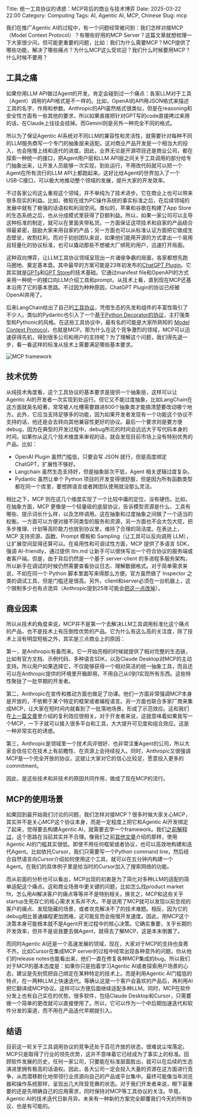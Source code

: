 Title: 统一工具协议的诱惑：MCP背后的商业与技术博弈
Date: 2025-03-22 22:00
Category: Computing
Tags: AI, Agentic AI, MCP, Chinese
Slug: mcp

我们在推广Agentic AI的过程中，有一个问题经常被问到：我们怎样对接MCP（Model Context Protocol）？有哪些好用的MCP Server？这篇文章就想梳理一下大家很少问，但可能更重要的问题，比如：我们为什么需要MCP？MCP提供了哪些功能，解决了哪些痛点？为什么MCP这么受欢迎？我们什么时候要用MCP？什么时候不要用？

## 工具之痛

如果你用LLM API做过Agent的开发，肯定会碰到过一个痛点：各家LLM对于工具（Agent）调用的API格式是不一样的。比如，OpenAI的API用JSON格式来描述工具的名字、作用和参数。Anthropic的API虽然格式很类似，但是在reasoning和安全性方面有一些其他的要求，所以如果直接把针对GPT写的code直接拷过来用的话，在Claude上往往会挂掉。而Gemini则是另外一种完全不同的格式。

所以为了保证Agentic AI系统对不同LLM的兼容性和灵活性，就需要针对每种不同的LLM服务商写一个专门的抽象层来适配。这对商业产品开发是一个相当大的投入，也会拖慢上线和迭代的进度。因此，业界无论是开源项目还是商业公司，都在探索一种统一的接口，把Agent用户层和LLM API层之间关于工具调用的部分给专门抽象出来，让开发人员能够一次实现，到处运行，不用改代码就可以把一个Agent在所有流行的LLM API上都跑起来。这好比给Agent的世界加入了一个USB-C接口，可以极大地推动整个领域的发展，提升大家的开发效率。

不过各家公司这么重视这个领域，并不单纯为了技术进步。它在商业上也可以带来很多现实的利益。比如，微软在成为PC操作系统的事实标准之后，在后续领域的发展中就有了极强的话语权和利润空间。类似的，苹果和谷歌在构建了App Store的生态系统之后，也从分成模式里获得了巨额利益。所以，如果一家公司可以主导这种标准的制定，就可以在里面夹带私货。一方面保证这项技术和自家的产品结合得最紧密，鼓励大家来用自家的产品；另一方面也可以从标准认证方面把它做成生态壁垒，收割红利。而对于初创团队来说，如果他们能用开源的方式拿出一个易用且轻量化的协议标准，也可以撬动那些不想被大厂绑死的用户，迅速打开局面。

这种双向博弈，让LLM工具协议领域呈现出一片诸侯争霸的局面，各家都想先跑马圈地、奠定基本盘。其中最早的方案可能是23年初发布的[ChatGPT Plugin](https://openai.com/index/chatgpt-plugins/)。它其实就是[GPTs](https://openai.com/index/introducing-gpts/)和[GPT Store](https://openai.com/index/introducing-the-gpt-store/)的技术基础。它通过manifest file和OpenAPI的方式来用一种统一的接口向LLM介绍工具和prompt。从技术上看，直到现在MCP还基本沿用了它的基本思路。不过因为种种原因，ChatGPT Plugin的协议已经被OpenAI弃用了。

后来LangChain给出了自己的[工具协议](https://python.langchain.com/docs/concepts/tools/)，凭借生态的先发和组件的丰富性吸引了不少人。类似的Pydantic也引入了一个[基于Python Decorator的协议](https://ai.pydantic.dev/tools/)，主打强类型和Pythonic的风格。在这些工具协议中，最有名的可能是大家所熟知的 [Model Context Protocol](https://modelcontextprotocol.io/)，也就是MCP。那为什么在这个竞争激烈的领域，MCP可以迅速获得先机，得到很多公司和用户的支持呢？为了理解这个问题，我们得先退一步，看一看这样的标准从技术上需要满足哪些基本要求。

![MCP framework](/images/mcp.jpeg)

## 技术优势

从纯技术角度看，这个工具协议的基本要求是提供一个抽象层，这样可以让Agentic AI的开发者一次实现到处运行。但它又不能过度抽象，比如LangChain在这方面就臭名昭著，常常被人吐槽需要跟进800个抽象类才能搞清楚要改动哪个地方。此外，它应当支持足够多的功能，因为如果开发者发现有一个功能这个协议不支持的话，他还是会去转向其他兼容性更好的协议。最后一个要求则是要方便debug，因为在典型的开发过程中，debug所花的时间会远远大于写代码本身的时间。如果你从这几个技术维度来审视的话，就会发现目前市场上没有特别优秀的产品。比如：

* OpenAI Plugin 虽然门槛低，只要会写 JSON 就行，但是高度绑定 ChatGPT，扩展性不够好。
* Langchain 虽然生态支持好，但是抽象层次不低，Agent 相关逻辑过度复杂。
* Pydantic 虽然让单个 Python 项目的开发变得很舒服，但是因为所有函数类型都在同一个库里，要想跨语言或者跨团队使用就没那么灵活。

相比之下，MCP 则在这几个维度实现了一个比较中庸的定位，没有硬伤。比如，在抽象方面，MCP 更像是一个轻量级的底层协议，告诉模型资源是什么、工具有哪些、提示词长什么样，以及怎样调用。这在抽象和过度抽象之间做了一个适当的权衡。一方面可以方便对接不同类型的服务和资源，另一方面也不会大包大揽，把多步推理、计划等高阶能力也放到协议里，维持了合理的简洁度。在表达上，MCP 支持资源、函数、Prompt 模板和 Sampling（让工具可以反向调用 LLM），让扩展空间显得还算可以。在易用性和可调试性方面，MCP 提供了多语言 SDK，强调 AI-friendly，通过提供 llm.md 让新手可以很快写出一个符合协议的服务端或者客户端。但是，由于背后仍然是一个基于 server-client 的多进程多服务架构，所以新手在调试的时候仍然需要查看协议日志、理解数据格式。对于简单需求来说，不如在同一个 Python 脚本里面写来得那么方便。官方虽然做了 Inspector 之类的调试工具，但是门槛还是很高。另外，client和server必须在一台机器上，这个限制多少也有点诡异（Anthropic提到25年可能会[把这一点改掉](https://modelcontextprotocol.io/development/roadmap)）。

## 商业因素

所以从技术的角度来说，MCP并不是第一个去解决LLM工具调用标准化这个痛点的产品，也不是技术上有压倒性优势的产品。它为什么有这么高的关注度，除了技术上没有明显短板之外，其实是三点商业上的原因：

第一，是Anthropic有备而来。它一开始亮相的时候就提供了相对完整的生态链，比如有官方文档、示例代码、多种语言SDK，以及Claude Desktop对MCP的主动支持。所以用户如果选择它，不仅能够获得一个相对简洁的统一抽象工具，而且还可以在Anthropic提供的环境里开箱即用，不用自己从0到1实现所有东西。这些特性聚拢了一批早期的开发者。

第二，Anthropic在宣传和推动方面也做足了功课。他们一方面非常强调MCP本身是开放的，不依赖于某个特定的框架或者编程语言。另一方面也联合多家厂商来集成MCP，让大家在短时间内就看到了一批落地场景，形成了示范效应。这和我们在[上一篇文章](https://yage.ai/manus.html)里介绍的复利效应很相关。对于开发者来说，这就意味着如果我写一个MCP，一下子就可以接入很多平台和工具，大大提升可见度和组合效应。这是一种非常实在的诱惑。

第三，Anthropic是领域里一个技术风评很好、也非常注重Agent的公司，所以大家会信任它在技术上有前瞻性、在资源上会持续投入。同时，Anthropic又很强调MCP是一个完全开放的协议，这就让大家对它的信心比较足，愿意投入更多的commitment。

因此，是这些技术和非技术的原因共同作用，做成了现在MCP的流行。

## MCP的使用场景

如果回到最开始我们讨论的问题，我们怎样对接MCP？很多时候大家关心MCP，其实并不是关心MCP这个协议本身，而是一定程度上把它和Agentic AI开发绑定了起来，觉得要去构建Agentic AI，就需要去学一个framework。我们[之前解释过](https://yage.ai/why-forget-all-frameworks.html)，这个思路在当前其实并不合理。像我们之前[其他文章](https://yage.ai/cursor-to-devin.html)介绍的那样，使用Agentic AI的门槛其实很低。即使不用任何框架或者协议，也可以高效地构建和迭代Agent。比如依托Cursor，我们只需要写一个Python command line，然后结合自然语言向Cursor介绍如何使用这个工具，就可以在五分钟内构建一个Agent。在我们的具体例子里是给当时的Cursor加入了搜索网络的功能。

而从前面的分析也可以看出，MCP出现的初衷是为了简化对多种LLM的适配的简单适配这个痛点。这和商业场景中更关键的问题，比如怎么找product market fit，怎么用AI解决客户的痛点等等并不是特别相关。换言之，MCP和这些关乎startup生死存亡的核心需求关系并不大。不是说用了MCP就可以发现以前忽视的客户的痛点、发现隐藏的场景，或者攻克解决不了的技术难题。相反，因为它的debug相比普通编程更加困难，这可能反而会拖慢开发速度。因此，用MCP这个决策本身可能根本就不是Agent开发过程中的核心决策。它确实重要，关乎长期的开发效率，但并不是说我要去做Agent，就得去了解MCP，这是本末倒置了。

而同时Agentic AI还是一个高速发展的领域，现在，大家对于MCP的支持也良莠不齐。比如Cursor在集成MCP server的过程中经常出现各种意外的问题。你从他们的release notes也能看出来，他们一直在修复各种MCP集成的bug。所以我们对于MCP的基本态度是：如果你只是抱着学习Agentic AI或者探索用户场景的心态，建议是先别慌把自己绑定在某种特定的技术上。而是利用Agentic AI门槛低的特点，在一两种LLM上快速迭代。等确认这是一个客户会喜欢的产品后，再利用AI把它翻译成MCP协议。这样可以方便后面继续适配多种LLM。同时，MCP在软件分发上也有自己实在的优势。很多软件，包括Claude Desktop和Cursor，只需要做一个简单的更改就可以直接使用了。所以，它可以作为一个中后期加速迭代和软件分发的渠道，而不用在产品迭代早期就引入。

## 结语

目前这一轮关于工具调用协议的竞争还处于百花齐放的状态，很难说尘埃落定。MCP只是取得了行业的领先优势，这并不意味着它已经成为了事实上的标准。回顾软件发展的历史，任何一家公司，只要能在标准层面胜出，就可以在后续的生态演进里拥有极高的话语权。因此，各大公司一定会投入大量的资源在这方面进行竞争，从而潜移默化地带领行业资源向自己的产品或平台集中。最终可能像当年浏览器和操作系统那样，呈现出几大阵营竞赛的状态。对于我们开发者来说，眼下最重要的还是先明确自己的应用需求，同时保持对MCP等工具协议的关注。毕竟，Agentic AI的技术迭代日新月异。未来有一种新的方案完全颠覆我们今天的所有协议，也是有可能的。

<script async data-uid="65448d4615" src="https://yage.kit.com/65448d4615/index.js"></script>